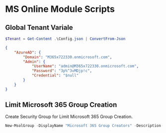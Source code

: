 # MS Online Module Scripts

## Global Tenant Variale

```powershell
$Tenant = Get-Content .\Config.json | ConvertFrom-Json
```
```json
{
    "AzureAD": {
        "Domain": "M365x722330.onmicrosoft.com",
        "Admin": {
            "UserName": "admin@M365x722330.onmicrosoft.com",
            "Password": "3p%^3vMDjp!c",
            "Credential": "$null"
        }
    }
}
```

## Limit Microsoft 365 Group Creation

Create Security Group for Limit Microsoft 365 Group Creation.

```powershell
New-MsolGroup -DisplayName "Microsoft 365 Group Creators" -Description "Members of this group allow to Create Microsoft 365 Group"
```